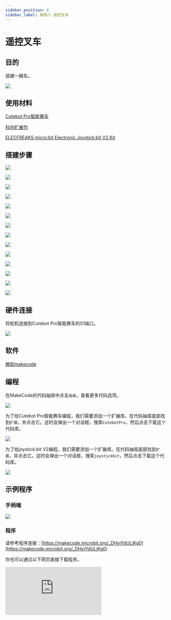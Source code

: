 ```yaml
---
sidebar_position: 6
sidebar_label: 案例六 遥控叉车
---
```


# 遥控叉车

## 目的


搭建一辆车。


![](./images/cutebot-pro-extended-case-06-01.png)


## 使用材料


[Cutebot Pro智能赛车](https://www.elecfreaks.com/elecfreaks-smart-cutebot-pro-programming-robot-car-for-micro-bit.html)

[科创扩展包](https://shop.elecfreaks.com/products/elecfreaks-tpbot-science-and-technology-pack?_pos=3&_sid=11fe49ca3&_ss=r)

[ELECFREAKS micro:bit Electronic Joystick:bit V2 Kit](https://www.elecfreaks.com/joystick-bit-2-kit-for-micro-bit.html)

## 搭建步骤

![](./images/cutebot-pro-extended-case-step-06-01.png)

![](./images/cutebot-pro-extended-case-step-06-02.png)

![](./images/cutebot-pro-extended-case-step-06-03.png)

![](./images/cutebot-pro-extended-case-step-06-04.png)

![](./images/cutebot-pro-extended-case-step-06-05.png)

![](./images/cutebot-pro-extended-case-step-06-06.png)

![](./images/cutebot-pro-extended-case-step-06-07.png)

![](./images/cutebot-pro-extended-case-step-06-08.png)

![](./images/cutebot-pro-extended-case-step-06-09.png)

![](./images/cutebot-pro-extended-case-step-06-10.png)

![](./images/cutebot-pro-extended-case-step-06-11.png)

![](./images/cutebot-pro-extended-case-step-06-12.png)

![](./images/cutebot-pro-extended-case-step-06-13.png)

![](./images/cutebot-pro-extended-case-step-06-14.png)

## 硬件连接

将舵机连接到Cutebot Pro智能赛车的S1端口。

![](./images/cutebot-pro-extended-case-03-02.png)


## 软件

[微软makecode](https://makecode.microbit.org/#)


## 编程


在MakeCode的代码抽屉中点击`高级`，查看更多代码选项。

![](./images/cutebot-pro-extended-case-02-03.png)

为了给Cutebot Pro智能赛车编程，我们需要添加一个扩展库。在代码抽屉底部找到`扩展`，并点击它。这时会弹出一个对话框，搜索`CutebotPro`，然后点击下载这个代码库。

![](./images/cutebot-pro-extended-case-02-04.png)

为了给joystick:bit V2编程，我们需要添加一个扩展库。在代码抽屉底部找到`扩展`，并点击它。这时会弹出一个对话框，搜索`joystickbit`，然后点击下载这个代码库。

![](./images/cutebot-pro-extended-case-02-05.png)


## 示例程序

### 手柄端

![](./images/cutebot-pro-extended-case-02-06.png)


### 程序

请参考程序连接：[https://makecode.microbit.org/_DHyiYdULjKg0](https://makecode.microbit.org/_DHyiYdULjKg0)

你也可以通过以下网页直接下载程序。

<div
    style={{
        position: 'relative',
        paddingBottom: '60%',
        overflow: 'hidden',
    }}
>
    <iframe
        src="https://makecode.microbit.org/_DHyiYdULjKg0"
        frameborder="0"
        sandbox="allow-popups allow-forms allow-scripts allow-same-origin"
        style={{
            position: 'absolute',
            width: '100%',
            height: '100%',
        }}
    />
</div>

### 小车端

![](./images/cutebot-pro-extended-case-06-07.png)


### 程序

请参考程序连接：[https://makecode.microbit.org/_WgKiF1Ckkbch](https://makecode.microbit.org/_WgKiF1Ckkbch)

你也可以通过以下网页直接下载程序。

<div
    style={{
        position: 'relative',
        paddingBottom: '60%',
        overflow: 'hidden',
    }}
>
    <iframe
        src="https://makecode.microbit.org/_WgKiF1Ckkbch"
        frameborder="0"
        sandbox="allow-popups allow-forms allow-scripts allow-same-origin"
        style={{
            position: 'absolute',
            width: '100%',
            height: '100%',
        }}
    />
</div>

## 结论


通过手柄摇杆控制小车行驶路线，按下手柄按键C可以控制小车抬起物品。

![](./images/cutebot-pro-extended-case-06.gif)

## 扩展知识

*** 叉车的结构特点 ***

叉车（或称叉式起重机）是一种用于搬运和堆放货物的机械设备。它具有以下结构特点：

底盘：叉车的底盘是整个机器的基础，通常由钢材构成，具有足够的强度和稳定性。底盘上安装有驾驶室、发动机、液压系统和其它重要的机械和电子组件。

驾驶室：叉车的驾驶室位于底盘的前部或中部，提供给操作员一个舒适和安全的工作环境。驾驶室内有座椅、方向盘、仪表板和控制杆，操作员可以通过这些控制设备操纵叉车的运动和功能。

叉臂：叉车的叉臂是其最主要的工作部件，用于搬运和堆放货物。叉臂通常由钢材制成，呈倒“L”形状，并可上下移动。叉臂的顶端安装有货叉（forks），用于插入货物并提升和搬运。

提升系统：叉车的提升系统由液压系统驱动，用于提升和降低叉臂及货叉。液压缸通过液压泵提供压力，将液压油推动到液压缸中，从而实现叉臂的上下移动。

动力系统：叉车通常使用内燃机或电动机作为动力源。内燃机叉车使用燃油（如汽油、柴油或液化石油气）驱动，而电动叉车则使用电池或电力驱动。动力系统提供叉车的动力和运行能力。

轮胎：叉车通常配备特殊的固体橡胶轮胎或充气轮胎，以提供良好的牵引力和操纵性。轮胎的选择取决于使用环境和货物的性质。

控制系统：叉车的控制系统包括操纵杆、踏板和控制面板等设备，用于操作叉车的运动和功能。操作员可以通过这些控制设备控制方向、提升货叉、倾斜叉臂等操作。

总体而言，叉车具有坚固的底盘、驾驶室、叉臂、提升系统、动力系统、轮胎和控制系统等主要结构特点。这些特点使叉车能够高效、安全地搬运和堆放重物，成为物流和仓储行业中不可或缺的设备。
